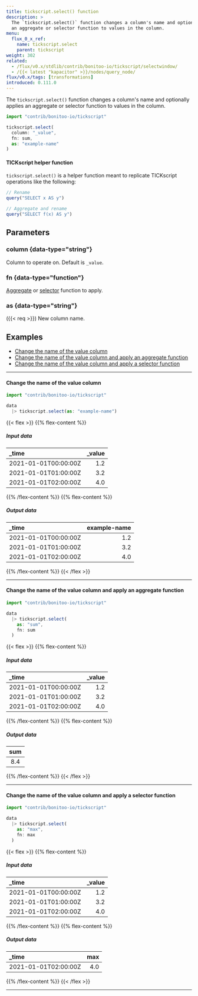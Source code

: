 ```yaml
---
title: tickscript.select() function
description: >
  The `tickscript.select()` function changes a column's name and optionally applies
  an aggregate or selector function to values in the column.
menu:
  flux_0_x_ref:
    name: tickscript.select
    parent: tickscript
weight: 302
related:
  - /flux/v0.x/stdlib/contrib/bonitoo-io/tickscript/selectwindow/
  - /{{< latest "kapacitor" >}}/nodes/query_node/
flux/v0.x/tags: [transformations]
introduced: 0.111.0
---
```


The `tickscript.select()` function changes a column's name and optionally applies
an aggregate or selector function to values in the column.

```js
import "contrib/bonitoo-io/tickscript"

tickscript.select(
  column: "_value",
  fn: sum,
  as: "example-name"
)
```

#### TICKscript helper function
`tickscript.select()` is a helper function meant to replicate TICKscript operations
like the following:

```js
// Rename
query("SELECT x AS y")

// Aggregate and rename
query("SELECT f(x) AS y")
```

## Parameters

### column {data-type="string"}
Column to operate on.
Default is `_value`.

### fn {data-type="function"}
[Aggregate](/flux/v0.x/function-types/#saggregates/) or [selector](/flux/v0.x/function-types/#selectors)
function to apply.

### as {data-type="string"}
({{< req >}})
New column name.

## Examples

- [Change the name of the value column](#change-the-name-of-the-value-column)
- [Change the name of the value column and apply an aggregate function](#change-the-name-of-the-value-column-and-apply-an-aggregate-function)
- [Change the name of the value column and apply a selector function](#change-the-name-of-the-value-column-and-apply-a-selector-function)

---

#### Change the name of the value column
```js
import "contrib/bonitoo-io/tickscript"

data
  |> tickscript.select(as: "example-name")
```

{{< flex >}}
{{% flex-content %}}
##### Input data
| _time                | _value |
|:-----                | ------:|
| 2021-01-01T00:00:00Z | 1.2    |
| 2021-01-01T01:00:00Z | 3.2    |
| 2021-01-01T02:00:00Z | 4.0    |
{{% /flex-content %}}
{{% flex-content %}}
##### Output data
| _time                | example-name |
|:-----                | ------------:|
| 2021-01-01T00:00:00Z | 1.2          |
| 2021-01-01T01:00:00Z | 3.2          |
| 2021-01-01T02:00:00Z | 4.0          |
{{% /flex-content %}}
{{< /flex >}}

---

#### Change the name of the value column and apply an aggregate function
```js
import "contrib/bonitoo-io/tickscript"

data
  |> tickscript.select(
    as: "sum",
    fn: sum
  )
```

{{< flex >}}
{{% flex-content %}}
##### Input data
| _time                | _value |
|:-----                | ------:|
| 2021-01-01T00:00:00Z | 1.2    |
| 2021-01-01T01:00:00Z | 3.2    |
| 2021-01-01T02:00:00Z | 4.0    |
{{% /flex-content %}}
{{% flex-content %}}
##### Output data
| sum |
|:---:|
| 8.4 |
{{% /flex-content %}}
{{< /flex >}}

---

#### Change the name of the value column and apply a selector function
```js
import "contrib/bonitoo-io/tickscript"

data
  |> tickscript.select(
    as: "max",
    fn: max
  )
```

{{< flex >}}
{{% flex-content %}}
##### Input data
| _time                | _value |
|:-----                | ------:|
| 2021-01-01T00:00:00Z | 1.2    |
| 2021-01-01T01:00:00Z | 3.2    |
| 2021-01-01T02:00:00Z | 4.0    |
{{% /flex-content %}}
{{% flex-content %}}
##### Output data
| _time                | max |
|:-----                | ---:|
| 2021-01-01T02:00:00Z | 4.0 |
{{% /flex-content %}}
{{< /flex >}}

---
